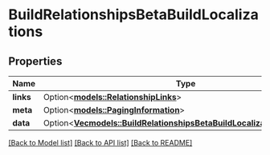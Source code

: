 # BuildRelationshipsBetaBuildLocalizations

## Properties

Name | Type | Description | Notes
------------ | ------------- | ------------- | -------------
**links** | Option<[**models::RelationshipLinks**](RelationshipLinks.md)> |  | [optional]
**meta** | Option<[**models::PagingInformation**](PagingInformation.md)> |  | [optional]
**data** | Option<[**Vec<models::BuildRelationshipsBetaBuildLocalizationsDataInner>**](Build_relationships_betaBuildLocalizations_data_inner.md)> |  | [optional]

[[Back to Model list]](../README.md#documentation-for-models) [[Back to API list]](../README.md#documentation-for-api-endpoints) [[Back to README]](../README.md)


